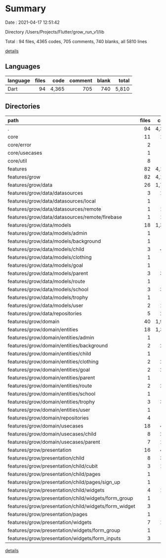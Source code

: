 # Summary

Date : 2021-04-17 12:51:42

Directory /Users/Projects/Flutter/grow_run_v1/lib

Total : 94 files,  4365 codes, 705 comments, 740 blanks, all 5810 lines

[details](details.md)

## Languages
| language | files | code | comment | blank | total |
| :--- | ---: | ---: | ---: | ---: | ---: |
| Dart | 94 | 4,365 | 705 | 740 | 5,810 |

## Directories
| path | files | code | comment | blank | total |
| :--- | ---: | ---: | ---: | ---: | ---: |
| . | 94 | 4,365 | 705 | 740 | 5,810 |
| core | 11 | 119 | 95 | 38 | 252 |
| core/error | 2 | 61 | 50 | 19 | 130 |
| core/usecases | 1 | 10 | 0 | 4 | 14 |
| core/util | 8 | 48 | 45 | 15 | 108 |
| features | 82 | 4,182 | 609 | 691 | 5,482 |
| features/grow | 82 | 4,182 | 609 | 691 | 5,482 |
| features/grow/data | 26 | 1,770 | 212 | 240 | 2,222 |
| features/grow/data/datasources | 3 | 133 | 45 | 21 | 199 |
| features/grow/data/datasources/local | 1 | 0 | 0 | 1 | 1 |
| features/grow/data/datasources/remote | 1 | 131 | 44 | 18 | 193 |
| features/grow/data/datasources/remote/firebase | 1 | 131 | 44 | 18 | 193 |
| features/grow/data/models | 18 | 1,341 | 104 | 175 | 1,620 |
| features/grow/data/models/admin | 1 | 0 | 0 | 1 | 1 |
| features/grow/data/models/background | 1 | 0 | 0 | 1 | 1 |
| features/grow/data/models/child | 3 | 443 | 32 | 47 | 522 |
| features/grow/data/models/clothing | 1 | 0 | 0 | 1 | 1 |
| features/grow/data/models/goal | 1 | 0 | 0 | 1 | 1 |
| features/grow/data/models/parent | 3 | 390 | 32 | 46 | 468 |
| features/grow/data/models/route | 1 | 0 | 0 | 1 | 1 |
| features/grow/data/models/school | 3 | 370 | 20 | 46 | 436 |
| features/grow/data/models/trophy | 1 | 0 | 0 | 1 | 1 |
| features/grow/data/models/user | 2 | 129 | 20 | 29 | 178 |
| features/grow/data/repositories | 5 | 296 | 63 | 44 | 403 |
| features/grow/domain | 40 | 1,933 | 323 | 360 | 2,616 |
| features/grow/domain/entities | 18 | 1,399 | 124 | 208 | 1,731 |
| features/grow/domain/entities/admin | 1 | 10 | 6 | 5 | 21 |
| features/grow/domain/entities/background | 2 | 242 | 15 | 31 | 288 |
| features/grow/domain/entities/child | 1 | 23 | 11 | 11 | 45 |
| features/grow/domain/entities/clothing | 2 | 238 | 15 | 29 | 282 |
| features/grow/domain/entities/goal | 2 | 290 | 14 | 29 | 333 |
| features/grow/domain/entities/parent | 1 | 18 | 9 | 9 | 36 |
| features/grow/domain/entities/route | 2 | 207 | 16 | 29 | 252 |
| features/grow/domain/entities/school | 1 | 17 | 7 | 7 | 31 |
| features/grow/domain/entities/trophy | 3 | 320 | 20 | 49 | 389 |
| features/grow/domain/entities/user | 1 | 9 | 7 | 4 | 20 |
| features/grow/domain/repositories | 4 | 43 | 49 | 22 | 114 |
| features/grow/domain/usecases | 18 | 491 | 150 | 130 | 771 |
| features/grow/domain/usecases/child | 8 | 231 | 88 | 66 | 385 |
| features/grow/domain/usecases/parent | 7 | 195 | 52 | 48 | 295 |
| features/grow/presentation | 16 | 479 | 74 | 91 | 644 |
| features/grow/presentation/child | 8 | 329 | 39 | 51 | 419 |
| features/grow/presentation/child/cubit | 3 | 199 | 14 | 34 | 247 |
| features/grow/presentation/child/pages | 1 | 18 | 2 | 4 | 24 |
| features/grow/presentation/child/pages/sign_up | 1 | 18 | 2 | 4 | 24 |
| features/grow/presentation/child/widgets | 4 | 112 | 23 | 13 | 148 |
| features/grow/presentation/child/widgets/form_group | 1 | 28 | 16 | 4 | 48 |
| features/grow/presentation/child/widgets/form_widget | 3 | 84 | 7 | 9 | 100 |
| features/grow/presentation/pages | 1 | 0 | 0 | 1 | 1 |
| features/grow/presentation/widgets | 7 | 150 | 35 | 39 | 224 |
| features/grow/presentation/widgets/form_group | 1 | 8 | 2 | 2 | 12 |
| features/grow/presentation/widgets/form_inputs | 3 | 99 | 10 | 13 | 122 |

[details](details.md)
